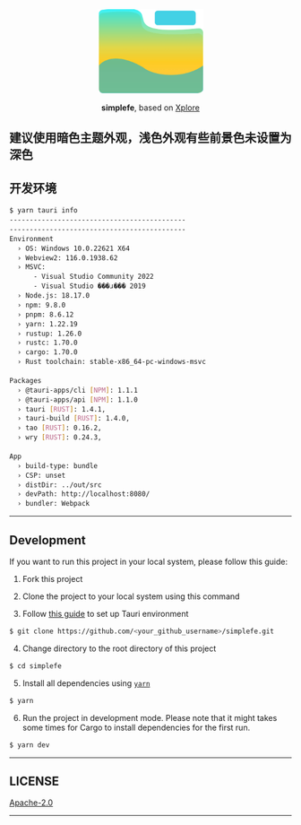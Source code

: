 <div align="center">
<img height=150 src="src-tauri/icons/icon.png" />
</div>

<p align="center"><span><b>simplefe</b>, based on <a href="https://xplorer.space">Xplore</a> </span></p>

## 建议使用暗色主题外观，浅色外观有些前景色未设置为深色

## 开发环境

```sh
$ yarn tauri info
--------------------------------------------
--------------------------------------------
Environment
  › OS: Windows 10.0.22621 X64
  › Webview2: 116.0.1938.62
  › MSVC:
      - Visual Studio Community 2022
      - Visual Studio ���ɹ��� 2019
  › Node.js: 18.17.0
  › npm: 9.8.0
  › pnpm: 8.6.12
  › yarn: 1.22.19
  › rustup: 1.26.0
  › rustc: 1.70.0
  › cargo: 1.70.0
  › Rust toolchain: stable-x86_64-pc-windows-msvc

Packages
  › @tauri-apps/cli [NPM]: 1.1.1
  › @tauri-apps/api [NPM]: 1.1.0
  › tauri [RUST]: 1.4.1,
  › tauri-build [RUST]: 1.4.0,
  › tao [RUST]: 0.16.2,
  › wry [RUST]: 0.24.3,

App
  › build-type: bundle
  › CSP: unset
  › distDir: ../out/src
  › devPath: http://localhost:8080/
  › bundler: Webpack
```

---

## Development

If you want to run this project in your local system, please follow this guide:

1. Fork this project

2. Clone the project to your local system using this command

3. Follow [this guide](https://tauri.studio/en/docs/getting-started/intro/#setting-up-your-environment) to set up Tauri environment

```sh
$ git clone https://github.com/<your_github_username>/simplefe.git
```

4. Change directory to the root directory of this project

```sh
$ cd simplefe
```

5. Install all dependencies using [`yarn`](https://yarnpkg.com/)

```sh
$ yarn
```

6. Run the project in development mode. Please note that it might takes some times for Cargo to install dependencies for the first run.

```sh
$ yarn dev
```

---

## LICENSE

[Apache-2.0](https://apache.org/licenses/LICENSE-2.0)

---
